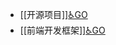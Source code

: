 - [[开源项目]][♿GO](https://github.com/FourteenD/Note/blob/main/开源/开源项目.md)
- [[前端开发框架]][♿GO](https://github.com/FourteenD/Note/blob/main/开源/前端开发框架.md)
